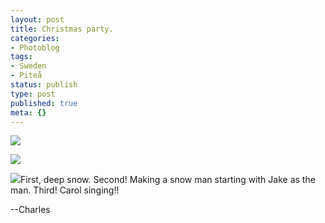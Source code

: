 ```yaml
---
layout: post
title: Christmas party.
categories:
- Photoblog
tags:
- Sweden
- Piteå
status: publish
type: post
published: true
meta: {}
---
```


![](/squarespace_images/static_500baf96c4aa540325612fa5_5019f382e4b0b45850a90fd6_5019f382e4b0b45850a90fd7_1292691690000__img.jpg_)
  

  
   
![](/squarespace_images/static_500baf96c4aa540325612fa5_5019f382e4b0b45850a90fd6_5019f382e4b0b45850a90fd8_1292691690000__img.jpg_)
  

  
   
![](/squarespace_images/static_500baf96c4aa540325612fa5_5019f382e4b0b45850a90fd6_5019f382e4b0b45850a90fd9_1292691690000__img.jpg_)First, deep snow. Second! Making a snow man starting with Jake as the man. Third! Carol singing!!


--Charles

